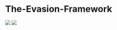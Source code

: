 # The-Evasion-Framework
<p><img src="https://img.shields.io/badge/Malware-8A2BE2"> <img src="https://img.shields.io/badge/Windows-8D2BN2">
</p>

